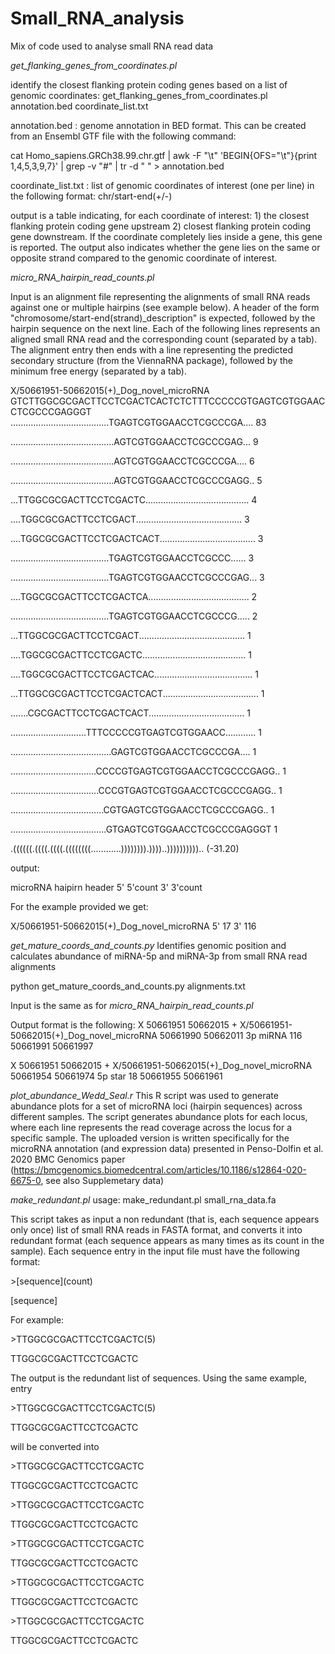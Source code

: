 # Small_RNA_analysis
Mix of code used to analyse small RNA read data


*get_flanking_genes_from_coordinates.pl*

identify the closest flanking protein coding genes based on a list of genomic coordinates:
get_flanking_genes_from_coordinates.pl annotation.bed  coordinate_list.txt

annotation.bed : genome annotation in BED format. This can be created from an Ensembl GTF file with the following command:

cat Homo_sapiens.GRCh38.99.chr.gtf  | awk -F "\t" 'BEGIN{OFS="\t"}{print $1,$4,$5,$3,$9,$7}' | grep -v "#" | tr -d " " > annotation.bed

coordinate_list.txt : list of genomic coordinates of interest (one per line) in the following format: chr/start-end(+/-)

output is a table indicating, for each coordinate of interest: 1) the closest flanking protein coding gene upstream 2) closest flanking protein coding gene downstream. If the coordinate completely lies inside a gene, this gene is reported. The output also indicates whether the gene lies on the same or opposite strand compared to the genomic coordinate of interest.


*micro_RNA_hairpin_read_counts.pl*

Input is an alignment file representing the alignments of small RNA reads against one or multiple hairpins (see example below). A header of the form "chromosome/start-end(strand)_description" is expected, followed by the hairpin sequence on the next line. Each of the following lines represents an aligned small RNA read and the corresponding count (separated by a tab). The alignment entry then ends with a line representing the predicted secondary structure (from the ViennaRNA package), followed by the minimum free energy (separated by a tab).

X/50661951-50662015(+)_Dog_novel_microRNA
GTCTTGGCGCGACTTCCTCGACTCACTCTCTTTCCCCCGTGAGTCGTGGAACCTCGCCCGAGGGT
.......................................TGAGTCGTGGAACCTCGCCCGA....	83

.........................................AGTCGTGGAACCTCGCCCGAG...	9

.........................................AGTCGTGGAACCTCGCCCGA....	6

.........................................AGTCGTGGAACCTCGCCCGAGG..	5

...TTGGCGCGACTTCCTCGACTC.........................................	4

....TGGCGCGACTTCCTCGACT..........................................	3

....TGGCGCGACTTCCTCGACTCACT......................................	3

.......................................TGAGTCGTGGAACCTCGCCC......	3

.......................................TGAGTCGTGGAACCTCGCCCGAG...	3

....TGGCGCGACTTCCTCGACTCA........................................	2

.......................................TGAGTCGTGGAACCTCGCCCG.....	2

...TTGGCGCGACTTCCTCGACT..........................................	1

....TGGCGCGACTTCCTCGACTC.........................................	1

....TGGCGCGACTTCCTCGACTCAC.......................................	1

...TTGGCGCGACTTCCTCGACTCACT......................................	1

.......CGCGACTTCCTCGACTCACT......................................	1

..............................TTTCCCCCGTGAGTCGTGGAACC............	1

........................................GAGTCGTGGAACCTCGCCCGA....	1

..................................CCCCGTGAGTCGTGGAACCTCGCCCGAGG..	1

...................................CCCGTGAGTCGTGGAACCTCGCCCGAGG..	1

.....................................CGTGAGTCGTGGAACCTCGCCCGAGG..	1

......................................GTGAGTCGTGGAACCTCGCCCGAGGGT	1

.((((((.((((.((((.((((((((............)))))))).))))..)))))))))).. (-31.20)

output:

microRNA haipirn header	5'	5'count	3'	3'count

For the example provided we get:

X/50661951-50662015(+)_Dog_novel_microRNA	5'	17	3'	116



*get_mature_coords_and_counts.py*
Identifies genomic position and calculates abundance of miRNA-5p and miRNA-3p from small RNA read alignments

python get_mature_coords_and_counts.py alignments.txt

Input is the same as for *micro_RNA_hairpin_read_counts.pl*

Output format is the following:
X	50661951	50662015	+	X/50661951-50662015(+)_Dog_novel_microRNA	50661990	50662011	3p	miRNA	116	50661991	50661997

X	50661951	50662015	+	X/50661951-50662015(+)_Dog_novel_microRNA	50661954	50661974	5p	star	18	50661955	50661961


*plot_abundance_Wedd_Seal.r*
This R script was used to generate abundance plots for a set of microRNA loci (hairpin sequences) across different samples. The script generates abundance plots for each locus, where each line represents the read coverage across the locus for a specific sample. The uploaded version is written specifically for the microRNA annotation (and expression data) presented in Penso-Dolfin et al. 2020 BMC Genomics paper (https://bmcgenomics.biomedcentral.com/articles/10.1186/s12864-020-6675-0, see also Supplemetary data)


*make_redundant.pl*
usage: make_redundant.pl small_rna_data.fa

This script takes as input a non redundant (that is, each sequence appears only once) list of small RNA reads in FASTA format, and converts it into redundant format (each sequence appears as many times as its count in the sample).
Each sequence entry in the input file must have the following format:

\>\[sequence\](count)

\[sequence\]

For example:

\>TTGGCGCGACTTCCTCGACTC(5)

TTGGCGCGACTTCCTCGACTC


The output is the redundant list of sequences.  Using the same example, entry

\>TTGGCGCGACTTCCTCGACTC(5)

TTGGCGCGACTTCCTCGACTC

will be converted into

\>TTGGCGCGACTTCCTCGACTC

TTGGCGCGACTTCCTCGACTC

\>TTGGCGCGACTTCCTCGACTC

TTGGCGCGACTTCCTCGACTC

\>TTGGCGCGACTTCCTCGACTC

TTGGCGCGACTTCCTCGACTC

\>TTGGCGCGACTTCCTCGACTC

TTGGCGCGACTTCCTCGACTC

\>TTGGCGCGACTTCCTCGACTC

TTGGCGCGACTTCCTCGACTC




